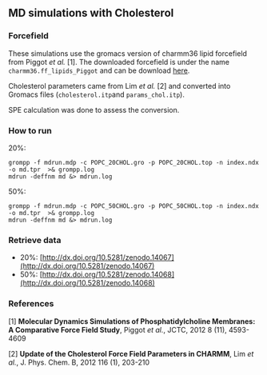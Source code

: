 ## MD simulations with Cholesterol

### Forcefield

These simulations use the gromacs version of charmm36 lipid forcefield from Piggot *et al.* [1].
The downloaded forcefield is under the name `charmm36.ff_lipids_Piggot` and can be download [here](http://www.gromacs.org/@api/deki/files/184/=charmm36.ff_4.5.4_ref.tgz).

Cholesterol parameters came from Lim *et al.* [2] and converted into Gromacs files (`cholesterol.itp`and `params_chol.itp`).

SPE calculation was done to assess the conversion.


### How to run

20%:
```
grompp -f mdrun.mdp -c POPC_20CHOL.gro -p POPC_20CHOL.top -n index.ndx -o md.tpr  >& grompp.log
mdrun -deffnm md &> mdrun.log
```
50%:
```
grompp -f mdrun.mdp -c POPC_50CHOL.gro -p POPC_50CHOL.top -n index.ndx -o md.tpr  >& grompp.log
mdrun -deffnm md &> mdrun.log
```

### Retrieve data

- 20%: [http://dx.doi.org/10.5281/zenodo.14067](http://dx.doi.org/10.5281/zenodo.14067)
- 50%: [http://dx.doi.org/10.5281/zenodo.14068](http://dx.doi.org/10.5281/zenodo.14068)

### References

[1] **Molecular Dynamics Simulations of Phosphatidylcholine Membranes: A Comparative Force Field Study**, Piggot *et al.*, JCTC, 2012 8 (11), 4593-4609

[2] **Update of the Cholesterol Force Field Parameters in CHARMM**, Lim *et al.*, J. Phys. Chem. B, 2012 116 (1), 203-210
